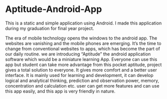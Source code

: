 # Aptitude-Android-App
This is a static and simple application using Android. 
I made this application during my graduation for final year project.

The era of mobile technology opens the windows to the android app. The websites are vanishing and the mobile phones are emerging. 
It’s the time to change from conventional websites to apps, which has become the part of our daily routine. 
we are introducing “Aptitude” the android application software which would be a miniature learning App. 
Everyone can use this app but student can take more advantage from this pocket aptitude,  project gives a total solution to everyone. 
It gives more comfort and a better user interface. It is mainly used for learning and development, 
it can develop logical and analytical thinking, prediction and observation power, memory, concentration and calculation etc. 
user can get more features and can use this app easily, and this app is very friendly in nature. 
